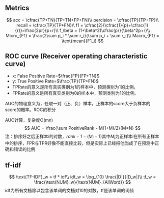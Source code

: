 ## Metrics
$$
acc = \cfrac{TP+TN}{TP+TN+FP+FN}\\
percision = \cfrac{TP}{TP+FP}\\
recall = \cfrac{TP}{TP+FN}\\
f1 = \cfrac{2}{\cfrac{1}{p}+\cfrac{1}{r}}=\frac{2pr}{p+r}\\
f_\beta = (1+\beta^2)\cfrac{pr}{\beta^2p+r}\\
Micro_{F1} = \frac{2\sum p_i * \sum r_i}{\sum p_i + \sum r_i}\\
Macro_{F1} = \text{mean}{F1_i}
$$
## ROC curve (Receiver operating characteristic curve)
- x: False Positive Rate=$\frac{FP}{FP+TN}$
- y: True Positive Rate=$\frac{TP}{TP+FN}$
- TPRate的意义是所有真实类别为1的样本中，预测类别为1的比例。
- FPRate的意义是所有真实类别为0的样本中，预测类别为1的比例。

AUC的物理意义为，任取一对（正、负）样本，正样本的score大于负样本的score的概率。ROC的积分

AUC计算，复杂度O(mn)
$$
AUC = \frac{\sum PositiveRank - M(1+M)/2}{M*N}
$$
注：排序好之后正样本i的对数，$rank-1-(M_i-1)$其中$M_i$为正样本i在所有正样本中的排序，FPR与TPR好像不能直接比较，但是实际上已经把他当成了在预测中正确和错误的比例

## tf-idf
$$
\text{TF-IDF}_w = tf * idf\\
idf_w = \log_{10} \frac{|D|}{|D_w|}\\
tf_w = \frac{\text{NUM}_w}{\text{NUM}_{AllWord}}
$$
idf为所有文档除以包含该单词的文档对10的对数，tf是该单词的词频